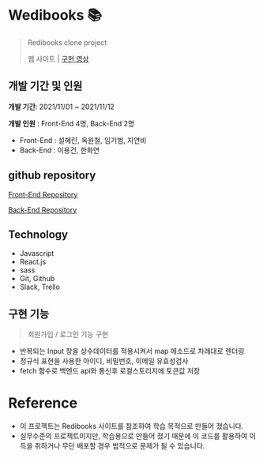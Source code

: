 # Wedibooks 📚
>Redibooks clone project
>
>웹 사이트 | [구현 영상](https://www.youtube.com/watch?v=lOiYYq0XvAc)   

## 개발 기간 및 인원
**개발 기간**: 2021/11/01 ~ 2021/11/12

**개발 인원** : Front-End 4명, Back-End 2명
* Front-End : 설혜린, 옥원철, 임기범, 지연비
* Back-End : 이용건, 한화연

## github repository
[Front-End Repository](https://github.com/wecode-bootcamp-korea/26-1st-Wedibooks-frontend.git)

[Back-End Repository](https://github.com/wecode-bootcamp-korea/26-1st-Wedibooks-backend.git)

## Technology
- Javascript
- React.js
- sass
- Git, Github
- Slack, Trello

## 구현 기능
> 회원가입 / 로그인 기능 구현
- 반복되는 Input 창을 상수데이터를 적용시켜서 map 메소드로 차례대로 렌더링 
- 정규식 표현을 사용한 아이디, 비밀번호, 이메일 유효성검사
- fetch 함수로 백엔드 api와 통신후 로컬스토리지에 토큰값 저장
 

# Reference
- 이 프로젝트는 Redibooks 사이트를 참조하여 학습 목적으로 만들어 졌습니다.
- 실무수준의 프로젝트이지만, 학습용으로 만들어 졌기 때문에 이 코드를 활용하여 이득을 취하거나 무단 배포할 경우 법적으로 문제가 될 수 있습니다.

